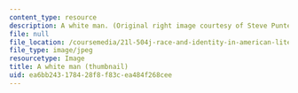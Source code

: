 ```yaml
---
content_type: resource
description: A white man. (Original right image courtesy of Steve Punter.)
file: null
file_location: /coursemedia/21l-504j-race-and-identity-in-american-literature-keepin-it-real-fake-spring-2007/ea6bb243178428f8f83cea484f268cee_21l-504js07-th.jpg
file_type: image/jpeg
resourcetype: Image
title: A white man (thumbnail)
uid: ea6bb243-1784-28f8-f83c-ea484f268cee
---
```

